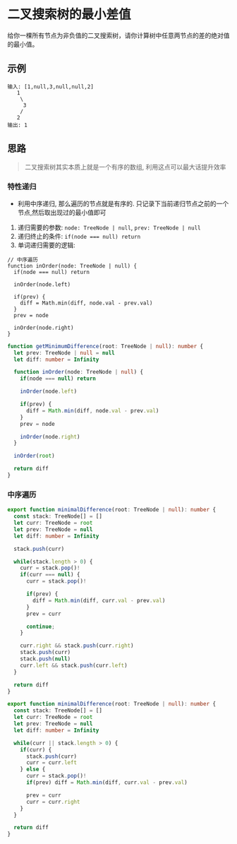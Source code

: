 # 二叉搜索树的最小差值

给你一棵所有节点为非负值的二叉搜索树，请你计算树中任意两节点的差的绝对值的最小值。

## 示例 

```
输入: [1,null,3,null,null,2]
   1 
    \
     3 
    / 
   2
输出: 1 

```

## 思路 

> 二叉搜索树其实本质上就是一个有序的数组, 利用这点可以最大话提升效率

### 特性递归 

* 利用中序递归, 那么遍历的节点就是有序的. 只记录下当前递归节点之前的一个节点,然后取出现过的最小值即可

1. 递归需要的参数: `node: TreeNode | null`, `prev: TreeNode | null`
2. 递归终止的条件: `if(node === null) return `
3. 单词递归需要的逻辑:
  ```tyepscript 
  // 中序遍历 
  function inOrder(node: TreeNode | null) {
    if(node === null) return 

    inOrder(node.left)

    if(prev) {
      diff = Math.min(diff, node.val - prev.val)
    } 
    prev = node 

    inOrder(node.right)
  }
  
  ```
```typescript 
function getMinimumDifference(root: TreeNode | null): number {
  let prev: TreeNode | null = null 
  let diff: number = Infinity

  function inOrder(node: TreeNode | null) {
    if(node === null) return 

    inOrder(node.left)

    if(prev) {
      diff = Math.min(diff, node.val - prev.val)
    } 
    prev = node 

    inOrder(node.right)
  }

  inOrder(root)

  return diff
}
```

### 中序遍历 

```typescript
export function minimalDifference(root: TreeNode | null): number {
  const stack: TreeNode[] = []
  let curr: TreeNode = root 
  let prev: TreeNode = null 
  let diff: number = Infinity

  stack.push(curr)

  while(stack.length > 0) {
    curr = stack.pop()! 
    if(curr === null) {
      curr = stack.pop()!

      if(prev) {
        diff = Math.min(diff, curr.val - prev.val)
      }
      prev = curr

      continue;
    }  

    curr.right && stack.push(curr.right)
    stack.push(curr)
    stack.push(null)
    curr.left && stack.push(curr.left)
  }

  return diff
}
```

```typescript 
export function minimalDifference(root: TreeNode | null): number {
  const stack: TreeNode[] = []
  let curr: TreeNode = root 
  let prev: TreeNode = null 
  let diff: number = Infinity

  while(curr || stack.length > 0) {
    if(curr) {
      stack.push(curr)
      curr = curr.left
    } else {
      curr = stack.pop()! 
      if(prev) diff = Math.min(diff, curr.val - prev.val)

      prev = curr
      curr = curr.right
    }
  }

  return diff
}
```

